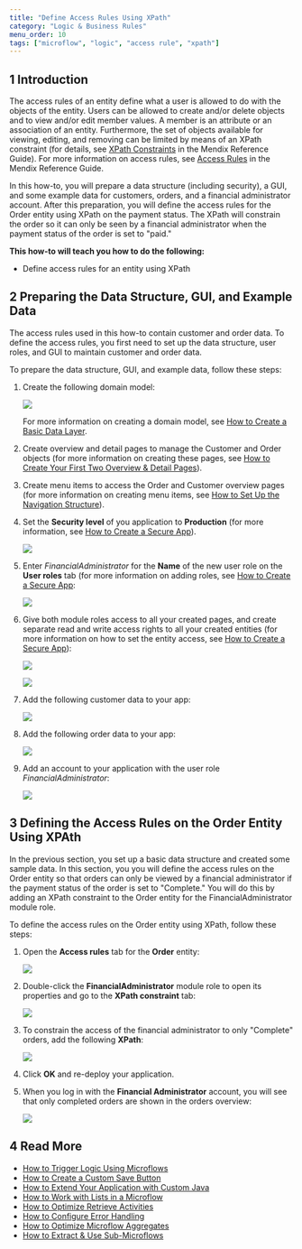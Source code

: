 ```yaml
---
title: "Define Access Rules Using XPath"
category: "Logic & Business Rules"
menu_order: 10
tags: ["microflow", "logic", "access rule", "xpath"]
---
```


## 1 Introduction

The access rules of an entity define what a user is allowed to do with the objects of the entity. Users can be allowed to create and/or delete objects and to view and/or edit member values. A member is an attribute or an association of an entity. Furthermore, the set of objects available for viewing, editing, and removing can be limited by means of an XPath constraint (for details, see [XPath Constraints](/refguide7/xpath-constraints) in the Mendix Reference Guide). For more information on access rules, see [Access Rules](/refguide7/access-rules) in the Mendix Reference Guide.

In this how-to, you will prepare a data structure (including security), a GUI, and some example data for customers, orders, and a financial administrator account. After this preparation, you will define the access rules for the Order entity using XPath on the payment status. The XPath will constrain the order so it can only be seen by a financial administrator when the payment status of the order is set to "paid."

**This how-to will teach you how to do the following:**

* Define access rules for an entity using XPath

## 2 Preparing the Data Structure, GUI, and Example Data

The access rules used in this how-to contain customer and order data. To define the access rules, you first need to set up the data structure, user roles, and GUI to maintain customer and order data.

To prepare the data structure, GUI, and example data, follow these steps:

1. Create the following domain model:

    ![](attachments/18448705/18581378.png)

    For more information on creating a domain model, see [How to Create a Basic Data Layer](../data-models/create-a-basic-data-layer).
2. Create overview and detail pages to manage the Customer and Order objects (for more information on creating these pages, see [How to Create Your First Two Overview & Detail Pages](../ux/create-your-first-two-overview-and-detail-pages)).
3. Create menu items to access the Order and Customer overview pages (for more information on creating menu items, see [How to Set Up the Navigation Structure](../ux/setting-up-the-navigation-structure)).
4. Set the **Security level** of you application to **Production** (for more information, see [How to Create a Secure App](../security/create-a-secure-app)).

    ![](attachments/18448681/18581008.png)
    
5. Enter *FinancialAdministrator* for the **Name** of the new user role on the **User roles** tab (for more information on adding roles, see [How to Create a Secure App](../security/create-a-secure-app):

    ![](attachments/18448681/18581005.png)
6. Give both module roles access to all your created pages, and create separate read and write access rights to all your created entities (for more information on how to set the entity access, see [How to Create a Secure App](../security/create-a-secure-app)):

    ![](attachments/18448681/18580997.png)

    ![](attachments/18448681/18581003.png)

7. Add the following customer data to your app:

    ![](attachments/18448705/18581374.png)
8. Add the following order data to your app:

    ![](attachments/18448705/18581373.png)
9. Add an account to your application with the user role *FinancialAdministrator*:

    ![](attachments/18448681/18581002.png)

## 3 Defining the Access Rules on the Order Entity Using XPAth

In the previous section, you set up a basic data structure and created some sample data. In this section, you you will define the access rules on the Order entity so that orders can only be viewed by a financial administrator if the payment status of the order is set to "Complete." You will do this by adding an XPath constraint to the Order entity for the FinancialAdministrator module role.

To define the access rules on the Order entity using XPath, follow these steps:

1.  Open the **Access rules** tab for the **Order** entity:

    ![](attachments/18448681/18580996.png)

2.  Double-click the **FinancialAdministrator** module role to open its properties and go to the **XPath constraint** tab:

    ![](attachments/18448681/18581000.png)
    
3.  To constrain the access of the financial administrator to only "Complete" orders, add the following **XPath**:

    ![](attachments/18448681/18580995.png)

4. Click **OK** and re-deploy your application.
5.  When you log in with the **Financial Administrator** account, you will see that only completed orders are shown in the orders overview:

    ![](attachments/18448681/18580994.png)

## 4 Read More

* [How to Trigger Logic Using Microflows](triggering-logic-using-microflows)
* [How to Create a Custom Save Button](create-a-custom-save-button)
* [How to Extend Your Application with Custom Java](extending-your-application-with-custom-java)
* [How to Work with Lists in a Microflow](working-with-lists-in-a-microflow)
* [How to Optimize Retrieve Activities](optimizing-retrieve-activities)
* [How to Configure Error Handling](set-up-error-handling)
* [How to Optimize Microflow Aggregates](optimizing-microflow-aggregates)
* [How to Extract & Use Sub-Microflows](extract-and-use-sub-microflows)
